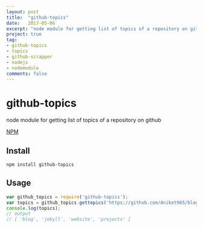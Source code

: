 ```yaml
---
layout: post
title:  "github-topics"
date:   2017-05-06
excerpt: "node module for getting list of topics of a repository on github"
project: true
tag:
- github-topics
- topics
- github-scrapper
- nodejs
- nodemodule
comments: false
---
```

# github-topics
node module for getting list of topics of a repository on github

[NPM](https://www.npmjs.com/package/github-topics)

## Install

```
npm install github-topics
```

## Usage


```javascript
var github_topics = require('github-topics');
var topics = github_topics.gettopics('https://github.com/Aniket965/blog');
console.log(topics);
// output
// [ 'blog', 'jekyll', 'website', 'projects' ]

```
